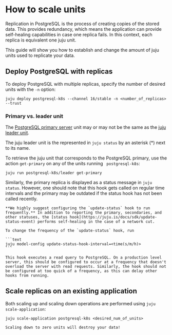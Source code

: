 # How to scale units

Replication in PostgreSQL is the process of creating copies of the stored data. This provides redundancy, which means the application can provide self-healing capabilities in case one replica fails. In this context, each replica is equivalent one juju unit.

This guide will show you how to establish and change the amount of juju units used to replicate your data. 

## Deploy PostgreSQL with replicas

To deploy PostgreSQL with multiple replicas, specify the number of desired units with the `-n` option:

```text
juju deploy postgresql-k8s --channel 16/stable -n <number_of_replicas> --trust
```

### Primary vs. leader unit

The [PostgreSQL primary server](https://www.postgresql.org/docs/current/runtime-config-replication.html#RUNTIME-CONFIG-REPLICATION-PRIMARY) unit may or may not be the same as the [juju leader unit](https://juju.is/docs/juju/leader). 

The juju leader unit is the represented in `juju status` by an asterisk (*) next to its name. 

To retrieve the juju unit that corresponds to the PostgreSQL primary, use the action `get-primary` on any of the units running ` postgresql-k8s`:

```text
juju run postgresql-k8s/leader get-primary
```

Similarly, the primary replica is displayed as a status message in `juju status`. However, one should note that this hook gets called on regular time intervals and the primary may be outdated if the status hook has not been called recently. 

````{note}
**We highly suggest configuring the `update-status` hook to run frequently.** In addition to reporting the primary, secondaries, and other statuses, the [status hook](https://juju.is/docs/sdk/update-status-event) performs self-healing in the case of a network cut. 

To change the frequency of the `update-status` hook, run

```text
juju model-config update-status-hook-interval=<time(s/m/h)>
```

This hook executes a read query to PostgreSQL. On a production level server, this should be configured to occur at a frequency that doesn't overload the server with read requests. Similarly, the hook should not be configured at too quick of a frequency, as this can delay other hooks from running.
````

## Scale replicas on an existing application

Both scaling up and scaling down operations are performed using `juju scale-application`:

```text
juju scale-application postgresql-k8s <desired_num_of_units>
```

```{important}
Scaling down to zero units will destroy your data!
```

